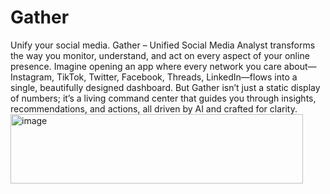 # Gather
Unify your social media.
Gather – Unified Social Media Analyst transforms the way you monitor, understand, and act on every aspect of your online presence. Imagine opening an app where every network you care about—Instagram, TikTok, Twitter, Facebook, Threads, LinkedIn—flows into a single, beautifully designed dashboard. But Gather isn’t just a static display of numbers; it’s a living command center that guides you through insights, recommendations, and actions, all driven by AI and crafted for clarity.<img width="468" height="111" alt="image" src="https://github.com/user-attachments/assets/d7380785-f540-4b64-b61d-860de69395e7" />
